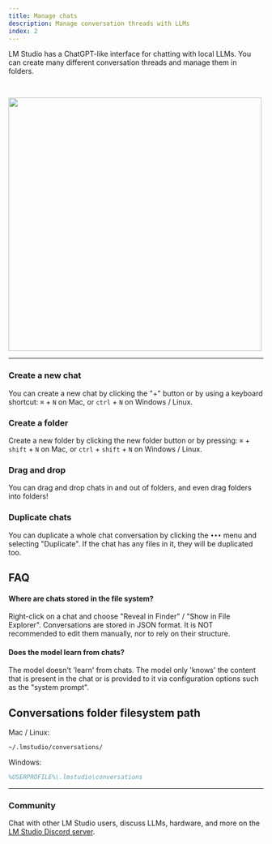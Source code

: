 ```yaml
---
title: Manage chats
description: Manage conversation threads with LLMs
index: 2
---
```


LM Studio has a ChatGPT-like interface for chatting with local LLMs. You can create many different conversation threads and manage them in folders.

<img src="/assets/docs/chatTab.png" style="width: 500px; margin-top:30px" data-caption="Manage your conversations in the Chat tab" />

<hr>

### Create a new chat

You can create a new chat by clicking the "+" button or by using a keyboard shortcut: `⌘` + `N` on Mac, or `ctrl` + `N` on Windows / Linux.

### Create a folder

Create a new folder by clicking the new folder button or by pressing: `⌘` + `shift` + `N` on Mac, or `ctrl` + `shift` + `N` on Windows / Linux.

### Drag and drop

You can drag and drop chats in and out of folders, and even drag folders into folders!

### Duplicate chats

You can duplicate a whole chat conversation by clicking the `•••` menu and selecting "Duplicate". If the chat has any files in it, they will be duplicated too.

## FAQ

#### Where are chats stored in the file system?

Right-click on a chat and choose "Reveal in Finder" / "Show in File Explorer".
Conversations are stored in JSON format. It is NOT recommended to edit them manually, nor to rely on their structure.

#### Does the model learn from chats?

The model doesn't 'learn' from chats. The model only 'knows' the content that is present in the chat or is provided to it via configuration options such as the "system prompt".

## Conversations folder filesystem path

Mac / Linux:

```shell
~/.lmstudio/conversations/
```

Windows:

```ps
%USERPROFILE%\.lmstudio\conversations
```

<hr>

### Community

Chat with other LM Studio users, discuss LLMs, hardware, and more on the [LM Studio Discord server](https://discord.gg/aPQfnNkxGC).
